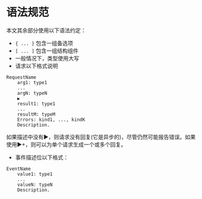 # 语法规范

本文其余部分使用以下语法约定：
- `{ ... }` 包含一组备选项
- `[ ... ]` 包含一组结构组件
- 一般情况下，类型使用大写
- 请求以下格式说明
```
RequestName
    arg1: type1
    ...
    argN: typeN
    ▶
    result1: type1
    ...
    resultM: typeM
    Errors: kind1, ..., kindK
    Description.
```
如果描述中没有▶，则请求没有回复(它是异步的)，尽管仍然可能报告错误。如果使用▶+，则可以为单个请求生成一个或多个回复。
- 事件描述位以下格式：
```
EventName
    value1: type1
    ...
    valueN: typeN
    Description.
```

